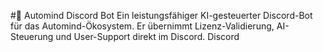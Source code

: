#📡 Automind Discord Bot
Ein leistungsfähiger KI-gesteuerter Discord-Bot für das Automind-Ökosystem.
Er übernimmt Lizenz-Validierung, AI-Steuerung und User-Support direkt im Discord. Discord
